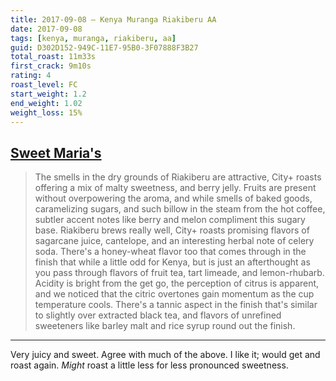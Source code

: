 ```yaml
---
title: 2017-09-08 — Kenya Muranga Riakiberu AA
date: 2017-09-08
tags: [kenya, muranga, riakiberu, aa]
guid: D302D152-949C-11E7-95B0-3F07888F3B27
total_roast: 11m33s
first_crack: 9m10s
rating: 4
roast_level: FC
start_weight: 1.2
end_weight: 1.02
weight_loss: 15%
---
```


## [Sweet Maria's][sm]

> The smells in the dry grounds of Riakiberu are attractive, City+ roasts offering
> a mix of malty sweetness, and berry jelly. Fruits are present without
> overpowering the aroma, and while smells of baked goods, caramelizing sugars,
> and such billow in the steam from the hot coffee, subtler accent notes like
> berry and melon compliment this sugary base. Riakiberu brews really well, City+
> roasts promising flavors of sagarcane juice, cantelope, and an interesting
> herbal note of celery soda. There's a honey-wheat flavor too that comes through
> in the finish that while a little odd for Kenya, but is just an afterthought as
> you pass through flavors of fruit tea, tart limeade, and lemon-rhubarb. Acidity
> is bright from the get go, the perception of citrus is apparent, and we noticed
> that the citric overtones gain momentum as the cup temperature cools. There's a
> tannic aspect in the finish that's similar to slightly over extracted black tea,
> and flavors of unrefined sweeteners like barley malt and rice syrup round out
> the finish.

---

Very juicy and sweet.  Agree with much of the above.  I like it; would get and
roast again.  *Might* roast a little less for less pronounced sweetness.

[sm]: https://www.sweetmarias.com/product/kenya-muranga-riakiberu-aa
